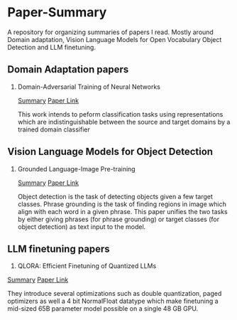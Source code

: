 # Paper-Summary
A repository for organizing summaries of papers I read. Mostly around Domain adaptation, Vision Language Models for Open Vocabulary Object Detection and LLM finetuning. 

## Domain Adaptation papers
1) Domain-Adversarial Training of Neural Networks
 
   [Summary](Domain%20Adaptation%20Papers/Domain-Adversarial%20Training%20of%20Neural%20Networks/Readme.md)   [Paper Link](https://jmlr.org/papers/volume17/15-239/15-239.pdf)

   This work intends to peform classification tasks using representations which are indistinguishable between the source and target domains by a trained domain classifier

## Vision Language Models for Object Detection
1) Grounded Language-Image Pre-training
 
   [Summary](VLM4OVOD/GLIP/Readme.md) [Paper Link](https://openaccess.thecvf.com/content/CVPR2022/papers/Li_Grounded_Language-Image_Pre-Training_CVPR_2022_paper.pdf)
  
   Object detection is the task of detecting objects given a few target classes. Phrase grounding is the task of finding regions in image which align with each word in a given    phrase. This paper unifies the two tasks by either giving phrases (for phrase grounding) or target classes (for object detection) as text input to the model.
 
## LLM finetuning papers
1) QLORA: Efficient Finetuning of Quantized LLMs

[Summary]() [Paper Link](https://openreview.net/pdf?id=OUIFPHEgJU)

They introduce several optimizations such as double quantization, paged optimizers as well a 4 bit NormalFloat datatype which make finetuning a mid-sized 65B parameter model possible on a single 48 GB GPU.

